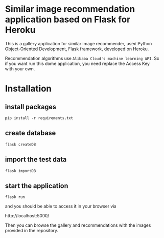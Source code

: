 # Similar image recommendation application based on Flask for Heroku

This is a gallery application for similar image recommender, used Python Object-Oriented Development, Flask framework, developed on Heroku.

Recommendation algorithms use `Alibaba Cloud's machine learning API`. So if you want run this dome application, you need replace the Access Key with your own.

# Installation

## install packages
```shell
pip install -r requirements.txt
```

## create database
```shell
flask createDB
```

## import the test data
```shell
flask importDB
```

## start the application 
```shell
flask run
```

and you should be able to access it in your browser via

http://localhost:5000/

Then you can browse the gallery and recommendations with the images provided in the repository.

